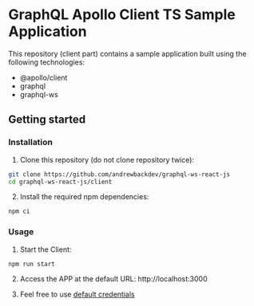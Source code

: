 # GraphQL Apollo Client TS Sample Application

This repository (client part) contains a sample application built using the following technologies:

- @apollo/client
- graphql
- graphql-ws

## Getting started

### Installation

1. Clone this repository (do not clone repository twice):

```sh
git clone https://github.com/andrewbackdev/graphql-ws-react-js
cd graphql-ws-react-js/client
```

2. Install the required npm dependencies:

```sh
npm ci
```

### Usage

1. Start the Client:

```sh
npm run start
```

2. Access the APP at the default URL: http://localhost:3000

3. Feel free to use [default credentials](./scripts/create-db.js#L28-L39)
